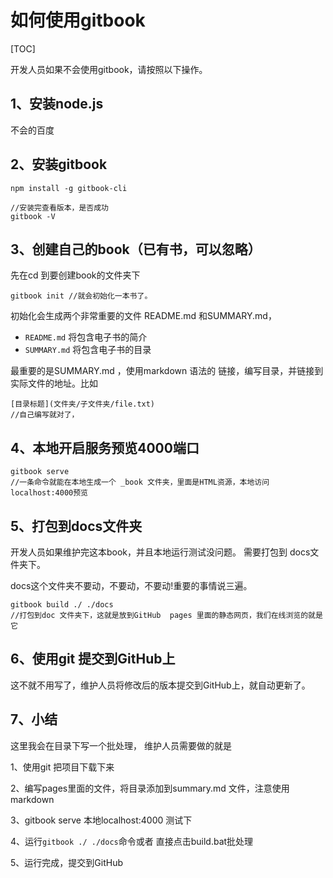 # 如何使用gitbook

[TOC]

开发人员如果不会使用gitbook，请按照以下操作。

## 1、安装node.js

不会的百度

## 2、安装gitbook

```
npm install -g gitbook-cli 

//安装完查看版本，是否成功
gitbook -V
```

## 3、创建自己的book（已有书，可以忽略）

先在cd 到要创建book的文件夹下

```
gitbook init //就会初始化一本书了。
```

初始化会生成两个非常重要的文件 README.md 和SUMMARY.md，

- `README.md` 将包含电子书的简介
- `SUMMARY.md` 将包含电子书的目录

最重要的是SUMMARY.md ，使用markdown 语法的 链接，编写目录，并链接到实际文件的地址。比如

```
[目录标题](文件夹/子文件夹/file.txt)
//自己编写就对了，
```

## 4、本地开启服务预览4000端口

```
gitbook serve 
//一条命令就能在本地生成一个 _book 文件夹，里面是HTML资源，本地访问localhost:4000预览
```

## 5、打包到docs文件夹

开发人员如果维护完这本book，并且本地运行测试没问题。 需要打包到 docs文件夹下。

docs这个文件夹不要动，不要动，不要动!重要的事情说三遍。

```
gitbook build ./ ./docs
//打包到doc 文件夹下，这就是放到GitHub  pages 里面的静态网页，我们在线浏览的就是它
```

## 6、使用git 提交到GitHub上

这不就不用写了，维护人员将修改后的版本提交到GitHub上，就自动更新了。

## 7、小结

这里我会在目录下写一个批处理， 维护人员需要做的就是

1、使用git 把项目下载下来

2、编写pages里面的文件，将目录添加到summary.md 文件，注意使用markdown

3、gitbook serve   本地localhost:4000 测试下

4、运行`gitbook ./ ./docs`命令或者 直接点击build.bat批处理

5、运行完成，提交到GitHub